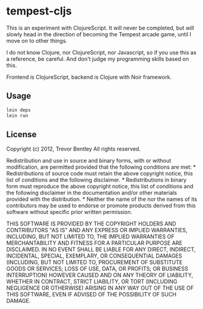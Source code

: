 # tempest-cljs

This is an experiment with ClojureScript.  It will never be completed, but will slowly head in the direction of becoming the Tempest arcade game, until I move on to other things.

I do not know Clojure, nor ClojureScript, nor Javascript, so if you use this as a reference, be careful.  And don't judge my programming skills based on this.

Frontend is ClojureScript, backend is Clojure with Noir framework.

## Usage

```bash
lein deps
lein run
```

## License

Copyright (c) 2012, Trevor Bentley
All rights reserved.

Redistribution and use in source and binary forms, with or without
modification, are permitted provided that the following conditions are met:
    * Redistributions of source code must retain the above copyright
      notice, this list of conditions and the following disclaimer.
    * Redistributions in binary form must reproduce the above copyright
      notice, this list of conditions and the following disclaimer in the
      documentation and/or other materials provided with the distribution.
    * Neither the name of the <organization> nor the
      names of its contributors may be used to endorse or promote products
      derived from this software without specific prior written permission.

THIS SOFTWARE IS PROVIDED BY THE COPYRIGHT HOLDERS AND CONTRIBUTORS "AS IS" AND
ANY EXPRESS OR IMPLIED WARRANTIES, INCLUDING, BUT NOT LIMITED TO, THE IMPLIED
WARRANTIES OF MERCHANTABILITY AND FITNESS FOR A PARTICULAR PURPOSE ARE
DISCLAIMED. IN NO EVENT SHALL <COPYRIGHT HOLDER> BE LIABLE FOR ANY
DIRECT, INDIRECT, INCIDENTAL, SPECIAL, EXEMPLARY, OR CONSEQUENTIAL DAMAGES
(INCLUDING, BUT NOT LIMITED TO, PROCUREMENT OF SUBSTITUTE GOODS OR SERVICES;
LOSS OF USE, DATA, OR PROFITS; OR BUSINESS INTERRUPTION) HOWEVER CAUSED AND
ON ANY THEORY OF LIABILITY, WHETHER IN CONTRACT, STRICT LIABILITY, OR TORT
(INCLUDING NEGLIGENCE OR OTHERWISE) ARISING IN ANY WAY OUT OF THE USE OF THIS
SOFTWARE, EVEN IF ADVISED OF THE POSSIBILITY OF SUCH DAMAGE.
